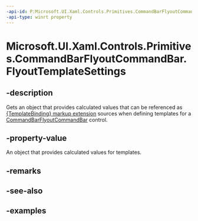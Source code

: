 ```yaml
---
-api-id: P:Microsoft.UI.Xaml.Controls.Primitives.CommandBarFlyoutCommandBar.FlyoutTemplateSettings
-api-type: winrt property
---
```

<!-- Property syntax.
public CommandBarFlyoutCommandBarTemplateSettings FlyoutTemplateSettings { get; }
-->

# Microsoft.UI.Xaml.Controls.Primitives.CommandBarFlyoutCommandBar.FlyoutTemplateSettings


## -description

Gets an object that provides calculated values that can be referenced as [{TemplateBinding} markup extension](/windows/uwp/xaml-platform/templatebinding-markup-extension) sources when defining templates for a [CommandBarFlyoutCommandBar](commandbarflyoutcommandbar.md) control.


## -property-value

An object that provides calculated values for templates.


## -remarks


## -see-also


## -examples


